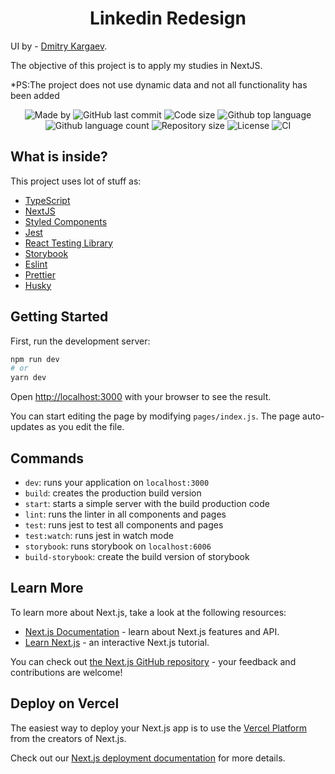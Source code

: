 <h1 align="center">Linkedin Redesign</h1>

 UI by - [Dmitry Kargaev](https://www.behance.net/gallery/84838121/LinkedIn-Redesign-Free-Figma-Source-UXUI).

The objective of this project is to apply my studies in NextJS.

*PS:The project does not use dynamic data and not all functionality has been added

<p align="center">
  <img alt="Made by" src="https://img.shields.io/badge/made%20by-Morpa%20-%2356BEB8">

  <img alt="GitHub last commit" src="https://img.shields.io/github/last-commit/morpa/Linkedin-Redesign.svg?color=56BEB8">

  <img alt="Code size" src="https://img.shields.io/github/languages/code-size/morpa/Linkedin-Redesign.svg?color=56BEB8">

  <img alt="Github top language" src="https://img.shields.io/github/languages/top/Morpa/Linkedin-Redesign?color=56BEB8">

  <img alt="Github language count" src="https://img.shields.io/github/languages/count/Morpa/Linkedin-Redesign?color=56BEB8">

  <img alt="Repository size" src="https://img.shields.io/github/repo-size/Morpa/Linkedin-Redesign?color=56BEB8">

  <img alt="License" src="https://img.shields.io/github/license/Morpa/Linkedin-Redesign?color=56BEB8">

  <img alt="CI" src="https://github.com/Morpa/boilerplate/workflows/ci/badge.svg?color=56BEB8">

</p>

## What is inside?

This project uses lot of stuff as:

- [TypeScript](https://www.typescriptlang.org/)
- [NextJS](https://nextjs.org/)
- [Styled Components](https://styled-components.com/)
- [Jest](https://jestjs.io/)
- [React Testing Library](https://testing-library.com/docs/react-testing-library/intro)
- [Storybook](https://storybook.js.org/)
- [Eslint](https://eslint.org/)
- [Prettier](https://prettier.io/)
- [Husky](https://github.com/typicode/husky)

## Getting Started

First, run the development server:

```bash
npm run dev
# or
yarn dev
```

Open [http://localhost:3000](http://localhost:3000) with your browser to see the result.

You can start editing the page by modifying `pages/index.js`. The page auto-updates as you edit the file.

## Commands

- `dev`: runs your application on `localhost:3000`
- `build`: creates the production build version
- `start`: starts a simple server with the build production code
- `lint`: runs the linter in all components and pages
- `test`: runs jest to test all components and pages
- `test:watch`: runs jest in watch mode
- `storybook`: runs storybook on `localhost:6006`
- `build-storybook`: create the build version of storybook

## Learn More

To learn more about Next.js, take a look at the following resources:

- [Next.js Documentation](https://nextjs.org/docs) - learn about Next.js features and API.
- [Learn Next.js](https://nextjs.org/learn) - an interactive Next.js tutorial.

You can check out [the Next.js GitHub repository](https://github.com/vercel/next.js/) - your feedback and contributions are welcome!

## Deploy on Vercel

The easiest way to deploy your Next.js app is to use the [Vercel Platform](https://vercel.com/import?utm_medium=default-template&filter=next.js&utm_source=create-next-app&utm_campaign=create-next-app-readme) from the creators of Next.js.

Check out our [Next.js deployment documentation](https://nextjs.org/docs/deployment) for more details.
